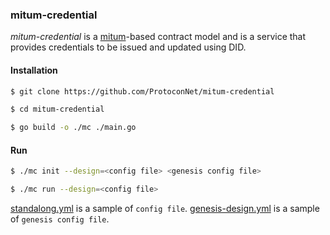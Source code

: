 ### mitum-credential

*mitum-credential* is a [mitum](https://github.com/ProtoconNet/mitum2)-based contract model and is a service that provides credentials to be issued and updated using DID.

#### Installation

```sh
$ git clone https://github.com/ProtoconNet/mitum-credential

$ cd mitum-credential

$ go build -o ./mc ./main.go
```

#### Run

```sh
$ ./mc init --design=<config file> <genesis config file>

$ ./mc run --design=<config file>
```

[standalong.yml](standalone.yml) is a sample of `config file`.
[genesis-design.yml](genesis-design.yml) is a sample of `genesis config file`.